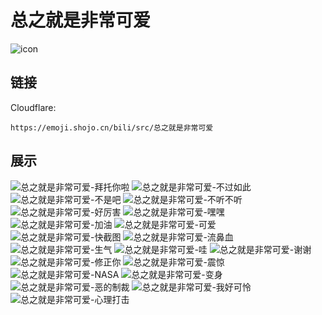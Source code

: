 # 总之就是非常可爱
![icon](https://emoji.shojo.cn/bili/src/总之就是非常可爱/icon.png)
## 链接
Cloudflare:
```
https://emoji.shojo.cn/bili/src/总之就是非常可爱
```
## 展示
![总之就是非常可爱-拜托你啦](https://emoji.shojo.cn/bili/src/总之就是非常可爱/总之就是非常可爱-拜托你啦.png)
![总之就是非常可爱-不过如此](https://emoji.shojo.cn/bili/src/总之就是非常可爱/总之就是非常可爱-不过如此.png)
![总之就是非常可爱-不是吧](https://emoji.shojo.cn/bili/src/总之就是非常可爱/总之就是非常可爱-不是吧.png)
![总之就是非常可爱-不听不听](https://emoji.shojo.cn/bili/src/总之就是非常可爱/总之就是非常可爱-不听不听.png)
![总之就是非常可爱-好厉害](https://emoji.shojo.cn/bili/src/总之就是非常可爱/总之就是非常可爱-好厉害.png)
![总之就是非常可爱-嘿嘿](https://emoji.shojo.cn/bili/src/总之就是非常可爱/总之就是非常可爱-嘿嘿.png)
![总之就是非常可爱-加油](https://emoji.shojo.cn/bili/src/总之就是非常可爱/总之就是非常可爱-加油.png)
![总之就是非常可爱-可爱](https://emoji.shojo.cn/bili/src/总之就是非常可爱/总之就是非常可爱-可爱.png)
![总之就是非常可爱-快截图](https://emoji.shojo.cn/bili/src/总之就是非常可爱/总之就是非常可爱-快截图.png)
![总之就是非常可爱-流鼻血](https://emoji.shojo.cn/bili/src/总之就是非常可爱/总之就是非常可爱-流鼻血.png)
![总之就是非常可爱-生气](https://emoji.shojo.cn/bili/src/总之就是非常可爱/总之就是非常可爱-生气.png)
![总之就是非常可爱-哇](https://emoji.shojo.cn/bili/src/总之就是非常可爱/总之就是非常可爱-哇.png)
![总之就是非常可爱-谢谢](https://emoji.shojo.cn/bili/src/总之就是非常可爱/总之就是非常可爱-谢谢.png)
![总之就是非常可爱-修正你](https://emoji.shojo.cn/bili/src/总之就是非常可爱/总之就是非常可爱-修正你.png)
![总之就是非常可爱-震惊](https://emoji.shojo.cn/bili/src/总之就是非常可爱/总之就是非常可爱-震惊.png)
![总之就是非常可爱-NASA](https://emoji.shojo.cn/bili/src/总之就是非常可爱/总之就是非常可爱-NASA.png)
![总之就是非常可爱-变身](https://emoji.shojo.cn/bili/src/总之就是非常可爱/总之就是非常可爱-变身.png)
![总之就是非常可爱-恶的制裁](https://emoji.shojo.cn/bili/src/总之就是非常可爱/总之就是非常可爱-恶的制裁.png)
![总之就是非常可爱-我好可怜](https://emoji.shojo.cn/bili/src/总之就是非常可爱/总之就是非常可爱-我好可怜.png)
![总之就是非常可爱-心理打击](https://emoji.shojo.cn/bili/src/总之就是非常可爱/总之就是非常可爱-心理打击.png)
